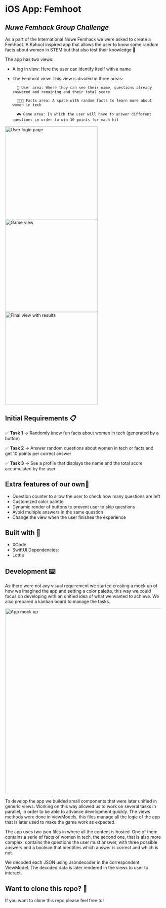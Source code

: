 # iOS App: Femhoot
## _Nuwe Femhack Group Challenge_

As a part of the International Nuwe Femhack we were asked to create a Femhoot. A Kahoot inspired app that allows the user to know some random facts about women in STEM but that also test their knowledge  🧠

The app has two  views:
- A log in view: Here the user can identify itself with a name
- The Femhoot view: This view is divided in three areas:

		📲 User area: Where they can see their name, questions already answered and remaining and their total score

		👩🏽‍💻 Facts area: A space with random facts to learn more about women in tech 

		🎮 Game area: In which the user will have to answer different questions in order to win 10 points for each hit
		
<img src="https://user-images.githubusercontent.com/81619759/150690631-45734eac-d6ef-4172-ab73-332cbe63f49b.png" alt="User login page" width="300"/>  <img src="https://user-images.githubusercontent.com/81619759/150692999-f3d22288-ae0c-492a-9aab-028ae263eb7d.png" alt="Game view" width="300"/>  <img src="https://user-images.githubusercontent.com/81619759/150692836-556d6811-3bc6-4384-82bf-b3630c5508b5.png" alt="Final view with results" width="300"/> 

## Initial Requirements 📋

✅ **Task 1** → Randomly know fun facts about women in tech (generated by a button)  
  
✅ **Task 2** → Answer random questions about women in tech or facts and get 10 points per correct answer  
  
✅ **Task 3** → See a profile that displays the name and the total score accumulated by the user
    
## Extra features of our own🚀 

- Question counter to allow the user to check how many questions are left
- Customized color palette
- Dynamic render of buttons to prevent user to skip questions
- Avoid multiple answers in the same question
- Change the view when the user finishes the experience

## Built with 🔨
- XCode
- SwiftUI
Dependencies: 
- Lottie

## Development ⌨️

As there were not any visual requirement we started creating a mock up of how we imagined the app and setting a color palette, this way we could focus on developing with an unified idea of what we wanted to achieve. We also prepared a kanban board to manage the tasks. 

<img src="https://user-images.githubusercontent.com/81619759/150690787-c23232e9-c223-4ec6-8456-43280f7a3ae3.png" alt="App mock up" width="600"/> 

To develop the app we builded small components that were later unified in generic views. Working on this way  allowed us to work on several tasks in parallel, in order to be able to advance development quickly. 
The views methods were done in viewModels, this files manage all the logic of the app that is later used to make the game work as expected.

The app uses two json files in where all the content is hosted. One of them contains a serie of facts of women in tech, the second one, that is also more complex, contains the questions the user must answer, with three possible answers and a boolean that identifies which answer is correct and which is not.

We decoded each JSON using Jsondecoder in the correspondent ViewModel. The decoded data is later rendered in the views to user to interact.

## Want to clone this repo? 🐑

If you want to clone this repo please feel free to! 
